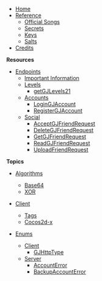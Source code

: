 - [Home](/)
- [Reference]()
    - [Official Songs](/reference/songs)
    - [Secrets](/reference/secrets)
    - [Keys](/reference/keys)
    - [Salts](/reference/salts)
- [Credits](/)

**Resources**

- [Endpoints]()
    - [Important Information](/endpoints/generic)
    - [Levels]()
        - [getGJLevels21](/endpoints/level/getGJLevels21)
    - [Accounts]()
        - [LoginGJAccount](/endpoints/account/loginGJAccount.md)
        - [RegisterGJAccount](/endpoints/account/registerGJAccount.md)
    - [Social]()
        - [AcceptGJFriendRequest](/endpoints/social/acceptGJFriendRequest20.md)
        - [DeleteGJFriendRequest](/endpoints/social/deleteGJFriendRequests20.md)
        - [GetGJFriendRequest](/endpoints/social/getGJFriendRequests20.md)
        - [ReadGJFriendRequest](/endpoints/social/readGJFriendRequest20.md)
        - [UploadFriendRequest](/endpoints/social/uploadFriendRequest20.md)

**Topics**

- [Algorithms]()
    - [Base64](/topics/Algorithms/base64.md)
    - [XOR](/topics/Algorithms/Xor.md)

- [Client]()
    - [Tags](/Topics/client/tags)
    - [Cocos2d-x](/Topics/client/cocos2d-x)

- [Enums]()
    - [Client](/enums/enums.md)
        - [GJHttpType](/enums/client/GJHttpType.md)
    - [Server](/enums/enums.md)
        - [AccountError](/enums/server/AccountError.md)
        - [BackupAccountError](/enums/server/BackupAccountError.md)

